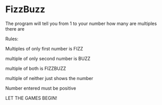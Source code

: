# FizzBuzz

The program will tell you from 1 to your number how many are multiples there are

Rules:

Multiples of only first number is FIZZ

multiple of only second number is BUZZ

multiple of both is FIZZBUZZ

multiple of neither just shows the number

Number entered must be positive

LET THE GAMES BEGIN!
